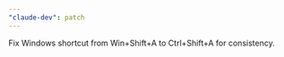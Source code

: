 ```yaml
---
"claude-dev": patch
---
```


Fix Windows shortcut from Win+Shift+A to Ctrl+Shift+A for consistency.
